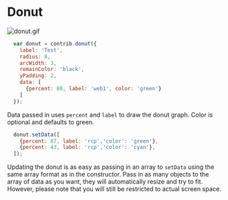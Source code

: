 # Donut

![donut.gif](https://github.com/yaronn/blessed-contrib/raw/master/docs/images/donut.gif)

`````javascript
  var donut = contrib.donut({
    label: 'Test',
    radius: 8,
    arcWidth: 3,
    remainColor: 'black',
    yPadding: 2,
    data: [
      {percent: 80, label: 'web1', color: 'green'}
    ]
  });
`````

Data passed in uses `percent` and `label` to draw the donut graph. Color is optional and defaults to green.

`````javascript
  donut.setData([
    {percent: 87, label: 'rcp','color': 'green'},
    {percent: 43, label: 'rcp','color': 'cyan'},
  ]);
`````

Updating the donut is as easy as passing in an array to `setData` using the same array format as in the constructor. Pass in as many objects to the array of data as you want, they will automatically resize and try to fit. However, please note that you will still be restricted to actual screen space.
